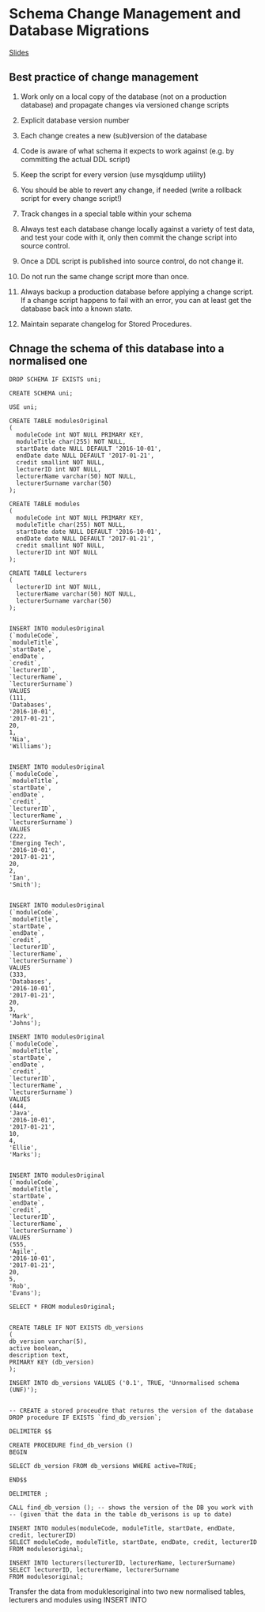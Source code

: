 # Schema Change Management and Database Migrations

[Slides](https://learningcentral.cf.ac.uk/bbcswebdav/pid-4766727-dt-content-rid-11989835_2/courses/1819-CM6211/Week%205%20-%20Session%2012%20%20-%20%20Schema%20Change%20Management%20and%20Database%20Migrations.pdf)

## Best practice of change management

1. Work only on a local copy of the database (not on a production database) and
propagate changes via versioned change scripts

2. Explicit database version number

3. Each change creates a new (sub)version of the database

4. Code is aware of what schema it expects to work against (e.g. by committing the
actual DDL script)

5. Keep the script for every version (use mysqldump utility)

6. You should be able to revert any change, if needed (write a rollback script for every
change script!)

7. Track changes in a special table within your schema

8. Always test each database change locally against a variety of test data, and test your
code with it, only then commit the change script into source control.

9. Once a DDL script is published into source control, do not change it.

10. Do not run the same change script more than once.

11. Always backup a production database before applying a change script. If a change
script happens to fail with an error, you can at least get the database back into a
known state.

12. Maintain separate changelog for Stored Procedures.

## Chnage the schema of this database into a normalised one

```
DROP SCHEMA IF EXISTS uni;

CREATE SCHEMA uni;

USE uni;

CREATE TABLE modulesOriginal 
(
  moduleCode int NOT NULL PRIMARY KEY,
  moduleTitle char(255) NOT NULL,
  startDate date NULL DEFAULT '2016-10-01',
  endDate date NULL DEFAULT '2017-01-21',
  credit smallint NOT NULL,
  lecturerID int NOT NULL,
  lecturerName varchar(50) NOT NULL,
  lecturerSurname varchar(50)
);

CREATE TABLE modules
( 
  moduleCode int NOT NULL PRIMARY KEY,
  moduleTitle char(255) NOT NULL,
  startDate date NULL DEFAULT '2016-10-01',
  endDate date NULL DEFAULT '2017-01-21',
  credit smallint NOT NULL,
  lecturerID int NOT NULL
);

CREATE TABLE lecturers
(
  lecturerID int NOT NULL,
  lecturerName varchar(50) NOT NULL,
  lecturerSurname varchar(50)
);


INSERT INTO modulesOriginal
(`moduleCode`,
`moduleTitle`,
`startDate`,
`endDate`,
`credit`,
`lecturerID`,
`lecturerName`,
`lecturerSurname`)
VALUES
(111,
'Databases',
'2016-10-01',
'2017-01-21',
20,
1,
'Nia',
'Williams');


INSERT INTO modulesOriginal
(`moduleCode`,
`moduleTitle`,
`startDate`,
`endDate`,
`credit`,
`lecturerID`,
`lecturerName`,
`lecturerSurname`)
VALUES
(222,
'Emerging Tech',
'2016-10-01',
'2017-01-21',
20,
2,
'Ian',
'Smith');


INSERT INTO modulesOriginal
(`moduleCode`,
`moduleTitle`,
`startDate`,
`endDate`,
`credit`,
`lecturerID`,
`lecturerName`,
`lecturerSurname`)
VALUES
(333,
'Databases',
'2016-10-01',
'2017-01-21',
20,
3,
'Mark',
'Johns');

INSERT INTO modulesOriginal
(`moduleCode`,
`moduleTitle`,
`startDate`,
`endDate`,
`credit`,
`lecturerID`,
`lecturerName`,
`lecturerSurname`)
VALUES
(444,
'Java',
'2016-10-01',
'2017-01-21',
10,
4,
'Ellie',
'Marks');


INSERT INTO modulesOriginal
(`moduleCode`,
`moduleTitle`,
`startDate`,
`endDate`,
`credit`,
`lecturerID`,
`lecturerName`,
`lecturerSurname`)
VALUES
(555,
'Agile',
'2016-10-01',
'2017-01-21',
20,
5,
'Rob',
'Evans');

SELECT * FROM modulesOriginal;


CREATE TABLE IF NOT EXISTS db_versions
(
db_version varchar(5),
active boolean,
description text,
PRIMARY KEY (db_version) 
);

INSERT INTO db_versions VALUES ('0.1', TRUE, 'Unnormalised schema (UNF)');


-- CREATE a stored proceudre that returns the version of the database
DROP procedure IF EXISTS `find_db_version`;

DELIMITER $$

CREATE PROCEDURE find_db_version ()
BEGIN

SELECT db_version FROM db_versions WHERE active=TRUE;

END$$

DELIMITER ;

CALL find_db_version (); -- shows the version of the DB you work with 
-- (given that the data in the table db_verisons is up to date)

INSERT INTO modules(moduleCode, moduleTitle, startDate, endDate, credit, lecturerID)
SELECT moduleCode, moduleTitle, startDate, endDate, credit, lecturerID
FROM modulesoriginal;

INSERT INTO lecturers(lecturerID, lecturerName, lecturerSurname)
SELECT lecturerID, lecturerName, lecturerSurname
FROM modulesoriginal;
```

Transfer the data from moduklesoriginal into two new normalised tables, lecturers and modules using INSERT INTO
